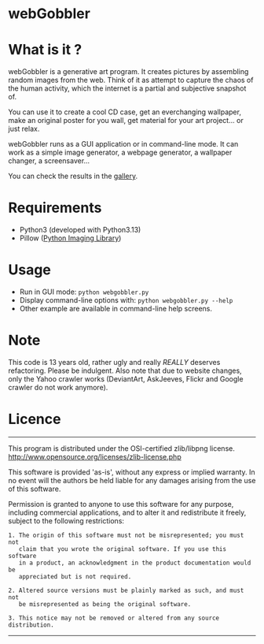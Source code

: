 webGobbler
==========

What is it ?
============

webGobbler is a generative art program. It creates pictures by assembling random images from the web. Think of it as attempt to capture the chaos of the human activity, which the internet is a partial and subjective snapshot of.

You can use it to create a cool CD case, get an everchanging wallpaper, make an original poster for you wall, get material for your art project... or just relax.

webGobbler runs as a GUI application or in command-line mode. It can work as a simple image generator, a webpage generator, a wallpaper changer, a screensaver...

You can check the results in the [gallery](http://sebsauvage.net/galerie/?dir=webGobbler).

Requirements
============

* Python3 (developed with Python3.13)
* Pillow ([Python Imaging Library](https://pypi.org/project/pillow/))


Usage
=====

* Run in GUI mode: `python webgobbler.py`
* Display command-line options with: `python webgobbler.py --help`
* Other example are available in command-line help screens.


Note
====

This code is 13 years old, rather ugly and really *REALLY* deserves refactoring. Please be indulgent. Also note that due to website changes, only the Yahoo crawler works (DeviantArt, AskJeeves, Flickr and Google crawler do not work anymore).


Licence
=======

------------------------------------------------------------------------------

This program is distributed under the OSI-certified zlib/libpng license.
http://www.opensource.org/licenses/zlib-license.php

This software is provided 'as-is', without any express or implied warranty.
In no event will the authors be held liable for any damages arising from
the use of this software.

Permission is granted to anyone to use this software for any purpose,
including commercial applications, and to alter it and redistribute it freely,
subject to the following restrictions:

    1. The origin of this software must not be misrepresented; you must not
       claim that you wrote the original software. If you use this software
       in a product, an acknowledgment in the product documentation would be
       appreciated but is not required.

    2. Altered source versions must be plainly marked as such, and must not
       be misrepresented as being the original software.

    3. This notice may not be removed or altered from any source distribution.

------------------------------------------------------------------------------
